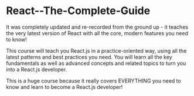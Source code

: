 # React--The-Complete-Guide
It was completely updated and re-recorded from the ground up - it teaches the very latest version of React with all the core, modern features you need to know!

This course will teach you React.js in a practice-oriented way, using all the latest patterns and best practices you need. You will learn all the key fundamentals as well as advanced concepts and related topics to turn you into a React.js developer.

This is a huge course because it really covers EVERYTHING you need to know and learn to become a React.js developer!
